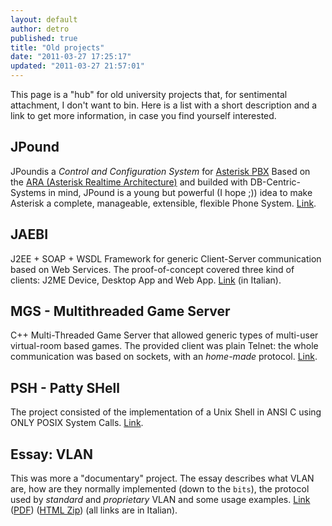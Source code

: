```yaml
---
layout: default
author: detro
published: true
title: "Old projects"
date: "2011-03-27 17:25:17"
updated: "2011-03-27 21:57:01"
---
```


This page is a "hub" for old university projects that, for sentimental attachment, I don't want to bin. Here is a list with a short description and a link to get more information, in case you find yourself interested.

## JPound
JPoundis a <em>Control and Configuration System</em> for <a href="http://www.asterisk.org/" target="_blank">Asterisk PBX</a>
Based on the <a href="http://www.voip-info.org/wiki/index.php?page=Asterisk+RealTime" target="_blank">ARA (Asterisk Realtime Architecture)</a> and builded with DB-Centric-Systems in mind, JPound is a young but powerful (I hope ;)) idea to make Asterisk a complete, manageable, extensible, flexible Phone System. <a href="http://code.google.com/p/jpound/" target="_blank">Link</a>.

## JAEBI
J2EE + SOAP + WSDL Framework for generic Client-Server communication based on Web Services. The proof-of-concept covered three kind of clients: J2ME Device, Desktop App and Web App. <a href="http://cdn.ivandemarino.me/oldprojects/JAEBI/index.html">Link</a> (in Italian).

## MGS - Multithreaded Game Server
C++ Multi-Threaded Game Server that allowed generic types of multi-user virtual-room based games. The provided client was plain Telnet: the whole communication was based on sockets, with an _home-made_ protocol. <a href="http://cdn.ivandemarino.me/oldprojects/MGS/index.html">Link</a>.

## PSH - Patty SHell
The project consisted of the implementation of a Unix Shell in ANSI C using ONLY POSIX System Calls. <a href="http://cdn.ivandemarino.me/oldprojects/PSH/index.html">Link</a>.

## Essay: VLAN
This was more a "documentary" project. The essay describes what VLAN are, how are they normally implemented (down to the `bits`), the protocol used by _standard_ and _proprietary_ VLAN and some usage examples. <a href="http://cdn.ivandemarino.me/oldprojects/tesina_vlan/html/tesina_vlan.html">Link</a> ([PDF](http://cdn.ivandemarino.me/oldprojects/tesina_vlan/tesina_vlan.pdf)) ([HTML Zip](http://cdn.ivandemarino.me/oldprojects/tesina_vlan/tesina_vlan-html.zip)) (all links are in Italian).
